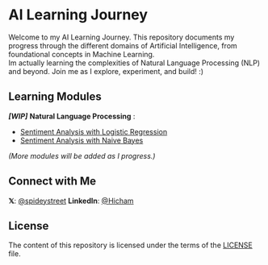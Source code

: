 # AI Learning Journey

Welcome to my AI Learning Journey. This repository documents my progress through the different domains of Artificial Intelligence, from foundational concepts in Machine Learning.  
Im actually learning the complexities of Natural Language Processing (NLP) and beyond. Join me as I explore, experiment, and build! :)

## Learning Modules

***[WIP]*** **Natural Language Processing** : 
- [Sentiment Analysis with Logistic Regression](https://spideystreet.github.io/ai-learning-journey/03-nlp/03.1-sentiment-analysis-with-logitic-regression/notes.html)  
- [Sentiment Analysis with Naive Bayes](https://spideystreet.github.io/ai-learning-journey/03-nlp/03.2-sentiment-analysis-with-naive-bayes/notes.html)

*(More modules will be added as I progress.)*

## Connect with Me

**𝕏**: [@spideystreet](https://x.com/spideystreet)
**LinkedIn**: [@Hicham](https://www.linkedin.com/in/hicham-djebali/)

## License

The content of this repository is licensed under the terms of the [LICENSE](./LICENSE) file.
